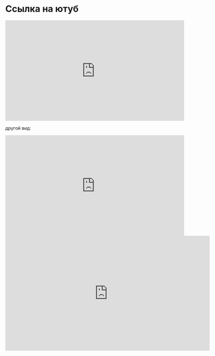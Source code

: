 # Ссылка на ютуб

<iframe width="560" height="315" src="https://www.youtube.com/embed/IAIRmChw65k?si=jAo2sLMnSCY0r-Yr" frameborder="0" allow="accelerometer; autoplay; clipboard-write; encrypted-media; gyroscope; picture-in-picture" allowfullscreen></iframe>

другой вид:

<iframe width="560" height="315" src="https://www.youtube.com/embed/IAIRmChw65k&ab_channel=PrimoRPA" frameborder="0" allow="accelerometer; autoplay; clipboard-write; encrypted-media; gyroscope; picture-in-picture" allowfullscreen></iframe>


<iframe id="ytplayer" type="text/html" width="640" height="360" src="http://www.youtube.com/embed/M7lc1UVf-VE?autoplay=1&origin=http://example.com" frameborder="0"/>

Еще вариант:

[![IMAGE ALT TEXT HERE](https://img.youtube.com/vi/IAIRmChw65k&ab_channel=PrimoRPA/1.jpg)](https://www.youtube.com/watch?v=IAIRmChw65k&ab_channel=PrimoRPA)
